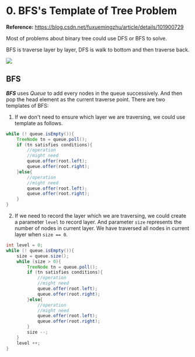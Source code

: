 # 0. BFS's Template of Tree Problem

**Reference:** https://blog.csdn.net/fuxuemingzhu/article/details/101900729

Most of problems about binary tree could use DFS or BFS to solve.

BFS is traverse layer by layer, DFS is walk to bottom and then traverse back.

![](https://pic.leetcode-cn.com/75fc42a2cfacf6e41a86b34b1861d2cdcd2965b20d8ebc0a6dcc41bb1fbcea31-BFS-and-DFS-Algorithms.png)

## BFS

***BFS*** uses *Queue* to add every nodes in the queue successively. And then pop the head element as the current traverse point. There are two templates of BFS:

1. If we don't need to ensure which layer we are traversing, we could use template as follows.

```java
while (! queue.isEmpty()){
	TreeNode tn = queue.poll();
	if (tn satisfies conditions){
		//operation
		//might need
		queue.offer(root.left);
		queue.offer(root.right);
	}else{
		//operation
		//might need
		queue.offer(root.left);
		queue.offer(root.right);
	}
}
```

2. If we need to record the layer which we are traversing, we could create a parameter `level` to record layer. And parameter `size` represents the number of nodes in current layer. We have traversed all nodes in current layer when `size == 0`.

```java
int level = 0;
while (! queue.isEmpty()){
	size = queue.size();
	while (size > 0){
		TreeNode tn = queue.poll();
		if (tn satisfies conditions){
			//operation
			//might need
			queue.offer(root.left);
			queue.offer(root.right);
		}else{
			//operation
			//might need
			queue.offer(root.left);
			queue.offer(root.right);
		}
		size --;
	}
    level ++;
}
```



